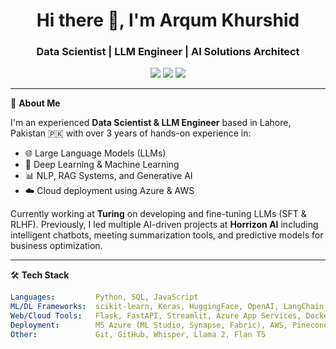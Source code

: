 <h1 align="center">Hi there 👋, I'm Arqum Khurshid</h1>
<h3 align="center">Data Scientist | LLM Engineer | AI Solutions Architect</h3>

<p align="center">
  <a href="mailto:arqum.khurshid@gmail.com"><img src="https://img.shields.io/badge/Email-D14836?style=flat-square&logo=gmail&logoColor=white"/></a>
  <a href="https://linkedin.com/in/arqum-k"><img src="https://img.shields.io/badge/LinkedIn-blue?style=flat-square&logo=linkedin"/></a>
  <a href="https://github.com/arqum-k"><img src="https://img.shields.io/github/followers/arqum-k?style=social"/></a>
</p>

---

🎯 **About Me**

I'm an experienced **Data Scientist & LLM Engineer** based in Lahore, Pakistan 🇵🇰 with over 3 years of hands-on experience in:

- 🌐 Large Language Models (LLMs)
- 🧠 Deep Learning & Machine Learning
- 📊 NLP, RAG Systems, and Generative AI
- ☁️ Cloud deployment using Azure & AWS

Currently working at **Turing** on developing and fine-tuning LLMs (SFT & RLHF). Previously, I led multiple AI-driven projects at **Horrizon AI** including intelligent chatbots, meeting summarization tools, and predictive models for business optimization.

---

🛠️ **Tech Stack**

```yaml
Languages:         Python, SQL, JavaScript
ML/DL Frameworks:  scikit-learn, Keras, HuggingFace, OpenAI, LangChain
Web/Cloud Tools:   Flask, FastAPI, Streamlit, Azure App Services, Docker
Deployment:        MS Azure (ML Studio, Synapse, Fabric), AWS, Pinecone
Other:             Git, GitHub, Whisper, Llama 2, Flan T5
